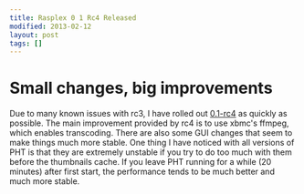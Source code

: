 ```yaml
---
title: Rasplex 0 1 Rc4 Released
modified: 2013-02-12
layout: post
tags: []
---
```



Small changes, big improvements
===============================

Due to many known issues with rc3, I have rolled out [0.1-rc4](https://trello.com/c/oJN0FC6l) as quickly as possible. The main improvement provided by rc4 is to use xbmc's ffmpeg, which enables transcoding. There are also some GUI changes that seem to make things much more stable. One thing I have noticed with all versions of PHT is that they are extremely unstable if you try to do too much with them before the thumbnails cache. If you leave PHT running for a while (20 minutes) after first start, the performance tends to be much better and much more stable.
